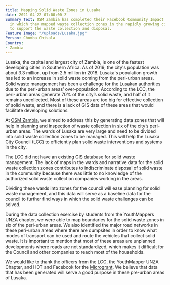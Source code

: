 ```yaml
---
title: Mapping Solid Waste Zones in Lusaka
date: 2021-04-22 07:00:00 Z
Summary Text: OSM Zambia has completed their Facebook Community Impact Microgrant
  in which they mapped waste collection zones in the rapidly growing city of Lusaka
  to support the waste collection and disposal.
Feature Image: "/uploads/Lusaka.jpg"
Person: Chomba Chisala
Country:
- Zambia
---
```


Lusaka, the capital and largest city of Zambia, is one of the fastest developing cities in Southern Africa. As of 2019, the city's population was about 3.3 million, up from  2.5 million in 2018. Lusaka's population growth has led to an increase in solid waste coming from the peri-urban areas.\
Solid waste management has been a challenge for the Lusakan authorities due to the peri-urban areas’ over-population. According to the LCC, the peri-urban areas generate 70% of the city’s solid waste, and half of it remains uncollected. Most of these areas are too big for effective collection of solid waste, and there is a lack of GIS data of these areas that would facilitate developing solutions. 

At [OSM Zambia](http://osmzambia.org/), we aimed to address this by generating data zones that will help in planning and inspection of waste collection in six of the city’s peri-urban areas.  The wards of Lusaka are very large and need to be divided into solid waste collection zones to be managed. This will help the Lusaka City Council (LCC) to efficiently plan solid waste interventions and systems in the city. 

The LCC did not have an existing GIS database for solid waste management. The lack of maps in the wards and narrative data for the solid waste collection zones contributes to indiscriminate disposal of solid waste in the community because there was little to no knowledge of the authorized solid waste collection companies working in the areas. 

Dividing these wards into zones for the council will ease planning for solid waste management, and this data will serve as a baseline data for the council to further find ways in which the solid waste challenges can be solved. 

During the data collection exercise by students from the YouthMappers UNZA chapter, we were able to map boundaries for the solid waste zones in six of the peri-urban areas. We also identified the major road networks in these peri-urban areas where there are dumpsites in order to know what modes of transport can be used and route the vehicles that collect solid waste. It is important to mention that most of these areas are unplanned developments where roads are not standardized, which makes it difficult for the Council and other companies to reach most of the households.

We would like to thank the officers from the LCC, the YouthMapper UNZA Chapter, and HOT and Facebook for the [Microgrant](https://www.hotosm.org/community/community-grants/). We believe that data that has been generated will serve a good purpose in these pre-urban areas of Lusaka.